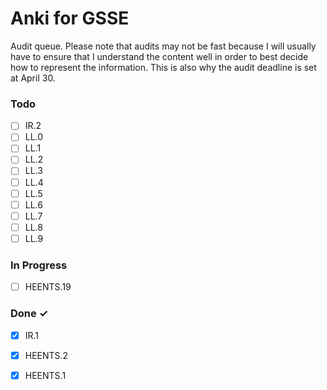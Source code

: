 # Anki for GSSE

Audit queue. Please note that audits may not be fast because I will usually have to ensure that I understand the content well in order to best decide how to represent the information. This is also why the audit deadline is set at April 30.

### Todo

- [ ] IR.2  
- [ ] LL.0  
- [ ] LL.1  
- [ ] LL.2  
- [ ] LL.3  
- [ ] LL.4  
- [ ] LL.5  
- [ ] LL.6  
- [ ] LL.7  
- [ ] LL.8  
- [ ] LL.9  

### In Progress

- [ ] HEENTS.19  

### Done ✓

- [x] IR.1  
- [x] HEENTS.2  
- [x] HEENTS.1  

